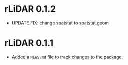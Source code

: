 <!-- NEWS.md is maintained by https://cynkra.github.io/fledge, do not edit -->

# rLiDAR 0.1.2

* UPDATE FIX: change spatstat to spatstat.geom


# rLiDAR 0.1.1

* Added a `NEWS.md` file to track changes to the package.
